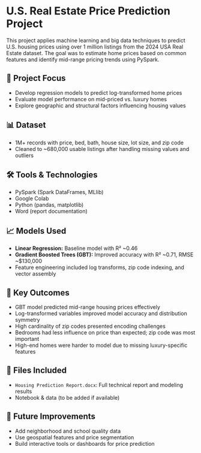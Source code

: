 # U.S. Real Estate Price Prediction Project

This project applies machine learning and big data techniques to predict U.S. housing prices using over 1 million listings from the 2024 USA Real Estate dataset. The goal was to estimate home prices based on common features and identify mid-range pricing trends using PySpark.

## 🧠 Project Focus
- Develop regression models to predict log-transformed home prices
- Evaluate model performance on mid-priced vs. luxury homes
- Explore geographic and structural factors influencing housing values

## 📊 Dataset
- 1M+ records with price, bed, bath, house size, lot size, and zip code
- Cleaned to ~680,000 usable listings after handling missing values and outliers

## 🛠 Tools & Technologies
- PySpark (Spark DataFrames, MLlib)
- Google Colab
- Python (pandas, matplotlib)
- Word (report documentation)

## 📈 Models Used
- **Linear Regression:** Baseline model with R² ~0.46
- **Gradient Boosted Trees (GBT):** Improved accuracy with R² ~0.71, RMSE ~$130,000
- Feature engineering included log transforms, zip code indexing, and vector assembly

## 🚩 Key Outcomes
- GBT model predicted mid-range housing prices effectively
- Log-transformed variables improved model accuracy and distribution symmetry
- High cardinality of zip codes presented encoding challenges
- Bedrooms had less influence on price than expected; zip code was most important
- High-end homes were harder to model due to missing luxury-specific features

## 📄 Files Included
- `Housing Prediction Report.docx`: Full technical report and modeling results
- Notebook & data (to be added if available)

## 📌 Future Improvements
- Add neighborhood and school quality data
- Use geospatial features and price segmentation
- Build interactive tools or dashboards for price prediction
